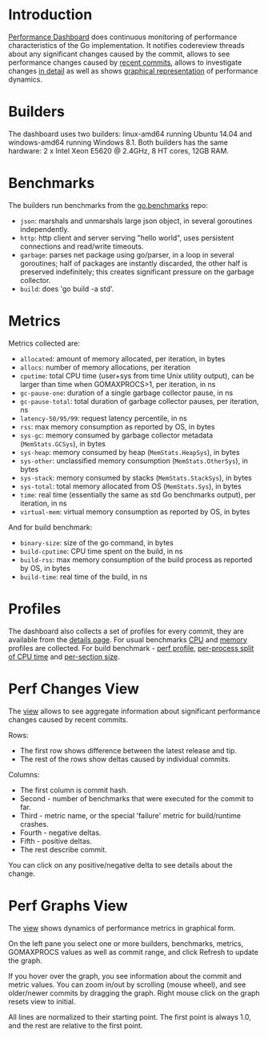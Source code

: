 # Introduction

[Performance Dashboard](http://build.golang.org/perf) does continuous monitoring of performance characteristics of the Go implementation. It notifies codereview threads about any significant changes caused by the commit, allows to see performance changes caused by [recent commits](http://build.golang.org/perf), allows to investigate changes [in detail](http://build.golang.org/perfdetail?commit=fb3d6c1631c3f3141f33a01afb4c0a23ef0ea2cf&commit0=82f48826c6c79a3d5697d5e06cac8451f3dc3c7f&kind=builder&builder=linux-amd64-perf&benchmark=http) as well as shows [graphical representation](http://build.golang.org/perfgraph) of performance dynamics.

# Builders

The dashboard uses two builders: linux-amd64 running Ubuntu 14.04 and windows-amd64 running Windows 8.1. Both builders has the same hardware: 2 x Intel Xeon E5620 @ 2.4GHz, 8 HT cores, 12GB RAM.

# Benchmarks

The builders run benchmarks from the [go.benchmarks](https://code.google.com/p/go/source/browse?repo=benchmarks) repo:
  * ` json `: marshals and unmarshals large json object, in several goroutines independently.
  * ` http `: http client and server serving "hello world", uses persistent connections and read/write timeouts.
  * ` garbage `: parses net package using go/parser, in a loop in several goroutines; half of packages are instantly discarded, the other half is preserved indefinitely; this creates significant pressure on the garbage collector.
  * ` build `: does 'go build -a std'.

# Metrics

Metrics collected are:
  * ` allocated `: amount of memory allocated, per iteration, in bytes
  * ` allocs `: number of memory allocations, per iteration
  * ` cputime `: total CPU time (user+sys from time Unix utility output), can be larger than time when GOMAXPROCS>1, per iteration, in ns
  * ` gc-pause-one `: duration of a single garbage collector pause, in ns
  * ` gc-pause-total `: total duration of garbage collector pauses, per iteration, ns
  * ` latency-50/95/99 `: request latency percentile, in ns
  * ` rss `: max memory consumption as reported by OS, in bytes
  * ` sys-gc `: memory consumed by garbage collector metadata (` MemStats.GCSys `), in bytes
  * ` sys-heap `: memory consumed by heap (` MemStats.HeapSys `), in bytes
  * ` sys-other `: unclassified memory consumption (` MemStats.OtherSys `), in bytes
  * ` sys-stack `: memory consumed by stacks (` MemStats.StackSys `), in bytes
  * ` sys-total `: total memory allocated from OS (` MemStats.Sys `), in bytes
  * ` time `: real time (essentially the same as std Go benchmarks output), per iteration, in ns
  * ` virtual-mem `: virtual memory consumption as reported by OS, in bytes

And for build benchmark:
  * ` binary-size `: size of the go command, in bytes
  * ` build-cputime `: CPU time spent on the build, in ns
  * ` build-rss `: max memory consumption of the build process as reported by OS, in bytes
  * ` build-time `: real time of the build, in ns

# Profiles

The dashboard also collects a set of profiles for every commit, they are available from the [details page](http://build.golang.org/perfdetail?commit=fb3d6c1631c3f3141f33a01afb4c0a23ef0ea2cf&commit0=82f48826c6c79a3d5697d5e06cac8451f3dc3c7f&kind=builder&builder=linux-amd64-perf&benchmark=http). For usual benchmarks [CPU](http://build.golang.org/log/b023711522ca6511f2c9bfb46cdfb511fd77e967) and [memory](http://build.golang.org/log/06bd072aa0dec4936a05b7aa13b9f906b6989865) profiles are collected. For build benchmark - [perf profile](http://build.golang.org/log/34c4f0c7b7ea3521e5356b91775a026607e72d44), [per-process split of CPU time](http://build.golang.org/log/da517b4f6892af8a6b4900dbe58311b665ced00f) and [per-section size](http://build.golang.org/log/fc4287d6a9e280bf35c572c038dbc4414d60bcf8).

# Perf Changes View

The [view](http://build.golang.org/perf) allows to see aggregate information about significant performance changes caused by recent commits.

Rows:
  * The first row shows difference between the latest release and tip.
  * The rest of the rows show deltas caused by individual commits.

Columns:
  * The first column is commit hash.
  * Second - number of benchmarks that were executed for the commit to far.
  * Third - metric name, or the special 'failure' metric for build/runtime crashes.
  * Fourth - negative deltas.
  * Fifth - positive deltas.
  * The rest describe commit.

You can click on any positive/negative delta to see details about the change.

# Perf Graphs View

The [view](http://build.golang.org/perfgraph) shows dynamics of performance metrics in graphical form.

On the left pane you select one or more builders, benchmarks, metrics, GOMAXPROCS values as well as commit range, and click Refresh to update the graph.

If you hover over the graph, you see information about the commit and metric values. You can zoom in/out by scrolling (mouse wheel), and see older/newer commits by dragging the graph. Right mouse click on the graph resets view to initial.

All lines are normalized to their starting point. The first point is always 1.0, and the rest are relative to the first point.